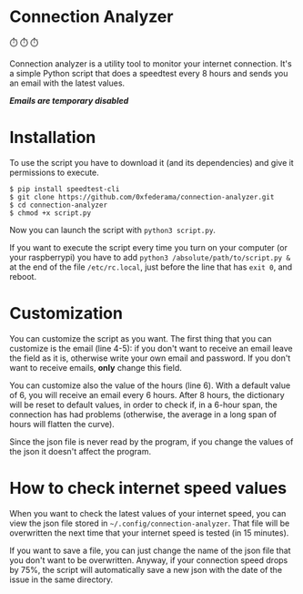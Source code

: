 # Connection Analyzer

:stopwatch: :stopwatch: :stopwatch: 

Connection analyzer is a utility tool to monitor your internet connection. It's a simple Python script that does a speedtest every 8 hours and sends you an email with the latest values.

***Emails are temporary disabled***


# Installation

To use the script you have to download it (and its dependencies) and give it permissions to execute.
```
$ pip install speedtest-cli
$ git clone https://github.com/0xfederama/connection-analyzer.git
$ cd connection-analyzer
$ chmod +x script.py
```
Now you can launch the script with  `python3 script.py`.

If you want to execute the script every time you turn on your computer (or your raspberrypi) you have to add `python3 /absolute/path/to/script.py &` at the end of the file `/etc/rc.local`, just before the line that has `exit 0`, and reboot.

# Customization

You can customize the script as you want.
The first thing that you can customize is the email (line 4-5): if you don't want to receive an email leave the field as it is, otherwise write your own email and password. If you don't want to receive emails, **only** change this field.

You can customize also the value of the hours (line 6). With a default value of 6, you will receive an email every 6 hours. After 8 hours, the dictionary will be reset to default values, in order to check if, in a 6-hour span, the connection has had problems (otherwise, the average in a long span of hours will flatten the curve).

Since the json file is never read by the program, if you change the values of the json it doesn't affect the program.

# How to check internet speed values

When you want to check the latest values of your internet speed, you can view the json file stored in `~/.config/connection-analyzer`. That file will be overwritten the next time that your internet speed is tested (in 15 minutes). 

If you want to save a file, you can just change the name of the json file that you don't want to be overwritten. Anyway, if your connection speed drops by 75%, the script will automatically save a new json with the date of the issue in the same directory.
